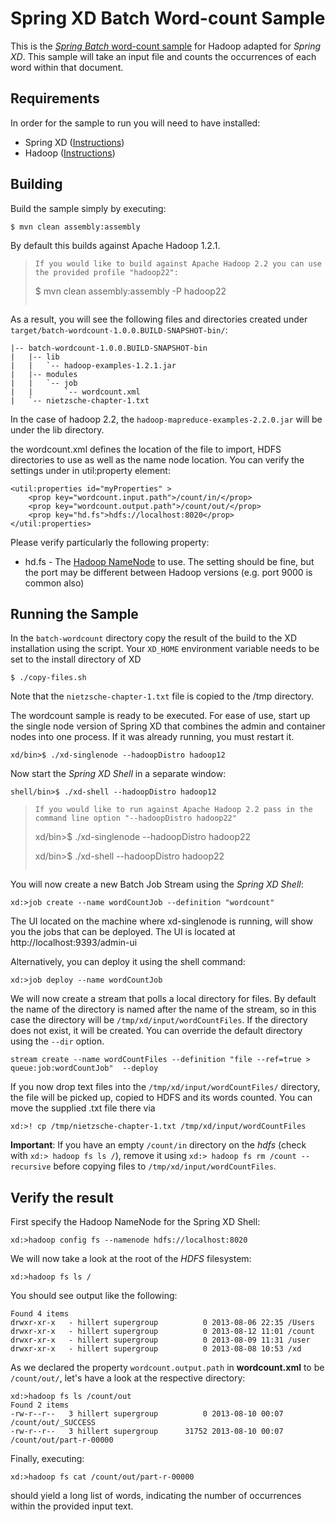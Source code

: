 Spring XD Batch Word-count Sample
=================================

This is the [*Spring Batch* word-count sample](https://github.com/SpringSource/spring-data-book/tree/master/hadoop/batch-wordcount) for Hadoop adapted for *Spring XD*. This sample will take an input file and counts the occurrences of each word within that document.

## Requirements

In order for the sample to run you will need to have installed:

* Spring XD ([Instructions](https://github.com/SpringSource/spring-xd/wiki/Getting-Started))
* Hadoop ([Instructions](https://github.com/SpringSource/spring-xd/wiki/Hadoop-Installation))

## Building

Build the sample simply by executing:

	$ mvn clean assembly:assembly

By default this builds against Apache Hadoop 1.2.1.

>````
> If you would like to build against Apache Hadoop 2.2 you can use the provided profile "hadoop22":
>````
>	$ mvn clean assembly:assembly -P hadoop22
>````

As a result, you will see the following files and directories created under `target/batch-wordcount-1.0.0.BUILD-SNAPSHOT-bin/`:

```
|-- batch-wordcount-1.0.0.BUILD-SNAPSHOT-bin
|   |-- lib
|   |   `-- hadoop-examples-1.2.1.jar
|   |-- modules
|   |   `-- job
|   |       `-- wordcount.xml
|   `-- nietzsche-chapter-1.txt
```

In the case of hadoop 2.2, the `hadoop-mapreduce-examples-2.2.0.jar` will be under the lib directory.

the wordcount.xml defines the location of the file to import, HDFS directories to use as well as the name node location.  You can verify the settings under in util:property element:

	<util:properties id="myProperties" >
		<prop key="wordcount.input.path">/count/in/</prop>
		<prop key="wordcount.output.path">/count/out/</prop>
		<prop key="hd.fs">hdfs://localhost:8020</prop>
	</util:properties>

Please verify particularly the following property:

* hd.fs - The [Hadoop NameNode](http://wiki.apache.org/hadoop/NameNode) to use. The setting should be fine, but the port may be different between Hadoop versions (e.g. port 9000 is common also)

## Running the Sample

In the `batch-wordcount` directory copy the result of the build to the XD installation using the script. Your `XD_HOME` environment variable needs to be set to the install directory of XD

	$ ./copy-files.sh

Note that the `nietzsche-chapter-1.txt` file is copied to the /tmp directory.

The wordcount sample is ready to be executed. For ease of use, start up the single node version of Spring XD that combines the admin and container nodes into one process. If it was already running, you must restart it.

	xd/bin>$ ./xd-singlenode --hadoopDistro hadoop12

Now start the *Spring XD Shell* in a separate window:

	shell/bin>$ ./xd-shell --hadoopDistro hadoop12


>````
> If you would like to run against Apache Hadoop 2.2 pass in the command line option "--hadoopDistro hadoop22"
>
>````
>    xd/bin>$ ./xd-singlenode --hadoopDistro hadoop22
>
>    xd/bin>$ ./xd-shell --hadoopDistro hadoop22
>````

You will now create a new Batch Job Stream using the *Spring XD Shell*:

	xd:>job create --name wordCountJob --definition "wordcount"

The UI located on the machine where xd-singlenode is running, will show you the jobs that can be deployed.  The UI is located at http://localhost:9393/admin-ui

Alternatively, you can deploy it using the shell command:

	xd:>job deploy --name wordCountJob

We will now create a stream that polls a local directory for files.  By default the name of the directory is named after the name of the stream, so in this case the directory will be `/tmp/xd/input/wordCountFiles`.  If the directory does not exist, it will be created.  You can override the default directory using the `--dir` option.

	stream create --name wordCountFiles --definition "file --ref=true > queue:job:wordCountJob"  --deploy 

If you now drop text files into the  `/tmp/xd/input/wordCountFiles/` directory, the file will be picked up, copied to HDFS and its words counted. You can move the supplied .txt file there via

	xd:>! cp /tmp/nietzsche-chapter-1.txt /tmp/xd/input/wordCountFiles

**Important**: If you have an empty `/count/in` directory on the *hdfs* (check with `xd:> hadoop fs ls /`), remove it using `xd:> hadoop fs rm /count --recursive` before copying files to `/tmp/xd/input/wordCountFiles`. 

## Verify the result

First specify the Hadoop NameNode for the Spring XD Shell:

	xd:>hadoop config fs --namenode hdfs://localhost:8020

We will now take a look at the root of the *HDFS* filesystem:

	xd:>hadoop fs ls /

You should see output like the following:

	Found 4 items
	drwxr-xr-x   - hillert supergroup          0 2013-08-06 22:35 /Users
	drwxr-xr-x   - hillert supergroup          0 2013-08-12 11:01 /count
	drwxr-xr-x   - hillert supergroup          0 2013-08-09 11:31 /user
	drwxr-xr-x   - hillert supergroup          0 2013-08-08 10:53 /xd

As we declared the property `wordcount.output.path` in **wordcount.xml** to be `/count/out/`, let's have a look at the respective directory:

	xd:>hadoop fs ls /count/out
	Found 2 items
	-rw-r--r--   3 hillert supergroup          0 2013-08-10 00:07 /count/out/_SUCCESS
	-rw-r--r--   3 hillert supergroup      31752 2013-08-10 00:07 /count/out/part-r-00000

Finally, executing:

	xd:>hadoop fs cat /count/out/part-r-00000

should yield a long list of words, indicating the number of occurrences within the provided input text.

